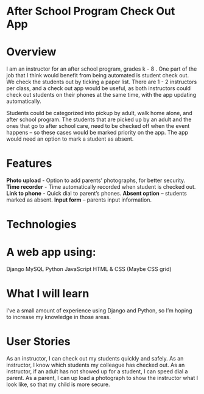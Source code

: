 # After	School	Program	Check	Out	App

# Overview

I	am	an	instructor	for	an	after	school	program,	grades k	- 		8 .	One	part	of	the	job	that	I	think
would	benefit	from	being	automated	is student	check	out.		We	check	the	students	out	by
ticking	a paper	list.	There are 	1	 - 2	instructors	per	class,	and	a	check	out app	would be	useful,	as
both	instructors	could	check out	students	on	their	phones	at	the	same	time,	with	the	app
updating	automatically.

Students	could	be	categorized	into	pickup	by	adult,	walk	home alone,	and	after	school	program.
The	students	that	are	picked	up	by	an	adult	and	the	ones	that	go	to	after	school	care,	need to
be	checked	off	when	the event	happens – so	these	cases	would	be	marked	priority	on	the	app.
The	app	would	need	an	option	to	mark	a	student	as	absent.

# Features

**Photo	upload** - Option	to	add	parents’ photographs,	for	better	security.
**Time	recorder** - Time	automatically	recorded	when	student	is checked	out.
**Link	to	phone** - Quick	dial	to	parent’s	phones.
**Absent option** – students	marked	as	absent.
**Input	form** – parents	input	information.

# Technologies

# A	web	app	using:

Django
MySQL
Python
JavaScript
HTML	&	CSS	(Maybe	CSS	grid)

# What	I	will	learn

I’ve	a	small	amount	of	experience	using	Django and	Python,	so	I’m	hoping	to	increase	my
knowledge	in	those	areas.

# User	Stories

As	an	instructor,	I	can	check	out	my	students	quickly	and	safely.
As	an	instructor,	I	know	which	students	my	colleague	has	checked	out.
As	an	instructor,	if	an	adult	has	not	showed	up	for	a	student,	I	can	speed	dial	a	parent.
As	a	parent,	I	can	up	load	a	photograph	to	show	the	instructor	what	I	look	like,	so	that	my	child
is	more	secure.
